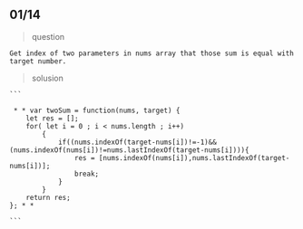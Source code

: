 ## 01/14

 > question
    
    Get index of two parameters in nums array that those sum is equal with target number.
    
 > solusion
 
    ```
    
     * * var twoSum = function(nums, target) {
        let res = [];
        for( let i = 0 ; i < nums.length ; i++)
            {
                if((nums.indexOf(target-nums[i])!=-1)&&(nums.indexOf(nums[i])!=nums.lastIndexOf(target-nums[i]))){
                    res = [nums.indexOf(nums[i]),nums.lastIndexOf(target-nums[i])];
                    break;
                }
            }
        return res;
    }; * *
    
    ```
